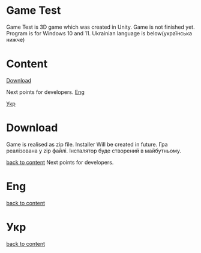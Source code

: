 # Game Test
Game Test is 3D game which was created in Unity. Game is not finished yet.
Program is for Windows 10 and 11.
Ukrainian language is below(українська нижче)
# Content

[Download](#Download)

Next points for developers.
[Eng](#Eng)

[Укр](#Укр)
# Download

Game is realised as zip file. Installer Will be created in future.
Гра реалізована у zip файлі. Інсталятор буде створений в майбутньому.

[back to content](#Content)
Next points for developers.
# Eng

[back to content](#Content)
# Укр

[back to content](#Content)
